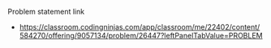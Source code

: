 Problem statement link
 - https://classroom.codingninjas.com/app/classroom/me/22402/content/584270/offering/9057134/problem/26447?leftPanelTabValue=PROBLEM
